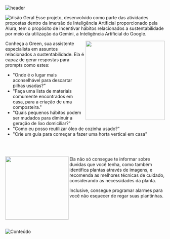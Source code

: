 ![header](https://github.com/Thamine-sumaya/Projeto-APoIar/assets/160533319/da201775-33be-4d96-a35e-ae1784d8f8fe)

![Visão Geral](https://github.com/Thamine-sumaya/Projeto-APoIar/assets/160533319/cd19e88a-9630-4d4f-8cbe-baf5fd7aa56b)
Esse projeto, desenvolvido como parte das atividades propostas dentro da imersão de Inteligência Artificial proporcionado pela Alura, tem o propósito de incentivar hábitos relacionados a sustentabilidade por meio da utilização da Gemini, a Inteligência Artificial do Google. 
<div >
  <a >
   <img src="https://github.com/Thamine-sumaya/Projeto-APoIar/assets/160533319/822a821d-16d6-4d5e-9dfa-ba2895155aa6" width="250" align = "right" >
</a>
  <p align = "left"> Conheça a Green, sua assistente especialista em assuntos relacionados a sustentabilidade. Ela é capaz de gerar respostas para prompts como estes: </p>
  <ul>
    <li>"Onde é o lugar mais aconselhável para descartar pilhas usadas?"</li>
    <li>"Faça uma lista de materiais comumente encontrados em casa, para a criação de uma composteira."</li>
    <li>"Quais pequenos hábitos podem ser mudados para diminuir a geração de lixo domiciliar?"</li>
    <li>"Como eu posso reutilizar óleo de cozinha usado?"</li>
    <li>"Crie um guia para começar a fazer uma horta vertical em casa"</li>
  </ul>
</div>
<br>
<br>

<div >
  <a >
   <img src="https://github.com/Thamine-sumaya/Projeto-APoIar/assets/160533319/158471ac-c49c-42bf-ac3b-5c848cc61c1b" width="200" align = "left" >
</a>
  <p align = "left">Ela não só consegue te informar sobre duvidas que você tenha, como também identifica plantas através de imagens, e recomenda as melhores técnicas de cuidado, considerando as necessidades da planta. </p>
  <p> Inclusive, consegue programar alarmes para você não esquecer de regar suas plantinhas.</p>
</div>
<br>
<br>
<br>
<br>

![Conteúdo](https://github.com/Thamine-sumaya/Projeto-APoIar/assets/160533319/e8dbf21b-323a-4eb0-98fa-ff5c6604c41a)

